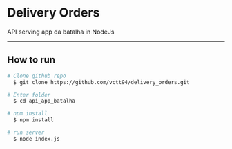 # Delivery Orders

API serving app da batalha in NodeJs

-------------------------------------------------------------------------------------------------------------------------------------------------------------------------------

## How to run

```bash
# Clone github repo
  $ git clone https://github.com/vctt94/delivery_orders.git

# Enter folder
  $ cd api_app_batalha 

# npm install
  $ npm install

# run server
  $ node index.js  

```
